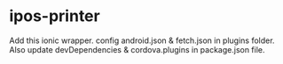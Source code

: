 # ipos-printer
Add this ionic wrapper. config android.json & fetch.json in plugins folder. Also update devDependencies & cordova.plugins in package.json file.
